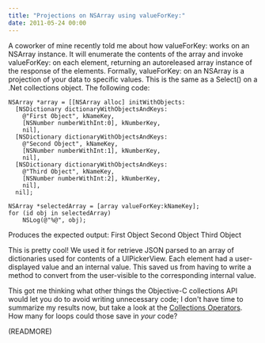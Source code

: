 ```yaml
---
title: "Projections on NSArray using valueForKey:"
date: 2011-05-24 00:00
---
```


A coworker of mine recently told me about how valueForKey: works on an NSArray instance. It will enumerate the contents of the array and invoke valueForKey: on each element, returning an autoreleased array instance of the response of the elements. Formally, valueForKey: on an NSArray is a projection of your data to specific values. This is the same as a Select() on a .Net collections object. The following code:

```
NSArray *array = [[NSArray alloc] initWithObjects:
  [NSDictionary dictionaryWithObjectsAndKeys:
    @"First Object", kNameKey, 
    [NSNumber numberWithInt:0], kNumberKey, 
    nil],
  [NSDictionary dictionaryWithObjectsAndKeys:
    @"Second Object", kNameKey, 
    [NSNumber numberWithInt:1], kNumberKey, 
    nil],
  [NSDictionary dictionaryWithObjectsAndKeys:
    @"Third Object", kNameKey, 
    [NSNumber numberWithInt:2], kNumberKey, 
    nil],
  nil];

NSArray *selectedArray = [array valueForKey:kNameKey];
for (id obj in selectedArray)
    NSLog(@"%@", obj);
```

Produces the expected output: First Object Second Object Third Object

This is pretty cool! We used it for retrieve JSON parsed to an array of dictionaries used for contents of a UIPickerView. Each element had a user-displayed value and an internal value. This saved us from having to write a method to convert from the user-visible to the corresponding internal value.

This got me thinking what other things the Objective-C collections API would let you do to avoid writing unnecessary code; I don't have time to summarize my results now, but take a look at the [Collections Operators](http://developer.apple.com/library/ios/#documentation/Cocoa/Conceptual/KeyValueCoding/Articles/CollectionOperators.html). How many for loops could those save in _your_ code?

(READMORE)
